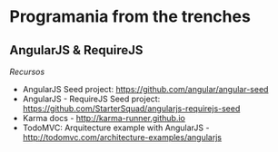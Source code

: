 # Programania from the trenches

## AngularJS & RequireJS

*Recursos*

 * AngularJS Seed project: https://github.com/angular/angular-seed
 * AngularJS - RequireJS Seed project: https://github.com/StarterSquad/angularjs-requirejs-seed
 * Karma docs - http://karma-runner.github.io
 * TodoMVC: Arquitecture example with AngularJS - http://todomvc.com/architecture-examples/angularjs